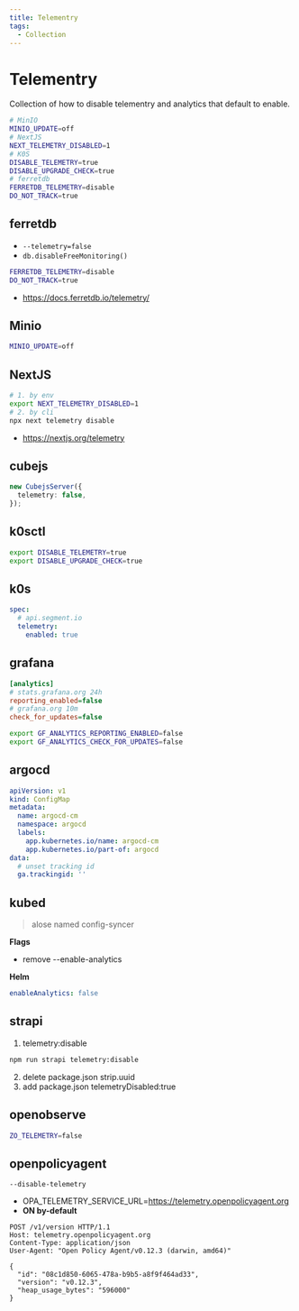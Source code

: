 ```yaml
---
title: Telementry
tags:
  - Collection
---
```


# Telementry

Collection of how to disable telementry and analytics that default to enable.

```bash
# MinIO
MINIO_UPDATE=off
# NextJS
NEXT_TELEMETRY_DISABLED=1
# K0S
DISABLE_TELEMETRY=true
DISABLE_UPGRADE_CHECK=true
# ferretdb
FERRETDB_TELEMETRY=disable
DO_NOT_TRACK=true
```

## ferretdb

- `--telemetry=false`
- `db.disableFreeMonitoring()`

```bash
FERRETDB_TELEMETRY=disable
DO_NOT_TRACK=true
```

- https://docs.ferretdb.io/telemetry/

## Minio

```bash
MINIO_UPDATE=off
```

## NextJS

```bash
# 1. by env
export NEXT_TELEMETRY_DISABLED=1
# 2. by cli
npx next telemetry disable
```

- https://nextjs.org/telemetry

## cubejs

```ts
new CubejsServer({
  telemetry: false,
});
```

## k0sctl

```bash
export DISABLE_TELEMETRY=true
export DISABLE_UPGRADE_CHECK=true
```

## k0s

```yaml title="k0s.yaml"
spec:
  # api.segment.io
  telemetry:
    enabled: true
```

## grafana

```ini title="grafana.ini"
[analytics]
# stats.grafana.org 24h
reporting_enabled=false
# grafana.org 10m
check_for_updates=false
```

```bash title="env"
export GF_ANALYTICS_REPORTING_ENABLED=false
export GF_ANALYTICS_CHECK_FOR_UPDATES=false
```

## argocd

```yaml
apiVersion: v1
kind: ConfigMap
metadata:
  name: argocd-cm
  namespace: argocd
  labels:
    app.kubernetes.io/name: argocd-cm
    app.kubernetes.io/part-of: argocd
data:
  # unset tracking id
  ga.trackingid: ''
```

## kubed

> alose named config-syncer

**Flags**

- remove --enable-analytics

**Helm**

```yaml title="values.yaml"
enableAnalytics: false
```

## strapi

1. telemetry:disable

```bash
npm run strapi telemetry:disable
```

2. delete package.json strip.uuid
3. add package.json telemetryDisabled:true

## openobserve

```bash
ZO_TELEMETRY=false
```

## openpolicyagent

```
--disable-telemetry
```

- OPA_TELEMETRY_SERVICE_URL=https://telemetry.openpolicyagent.org
- **ON by-default**

```http
POST /v1/version HTTP/1.1
Host: telemetry.openpolicyagent.org
Content-Type: application/json
User-Agent: "Open Policy Agent/v0.12.3 (darwin, amd64)"

{
  "id": "08c1d850-6065-478a-b9b5-a8f9f464ad33",
  "version": "v0.12.3",
  "heap_usage_bytes": "596000"
}
```
